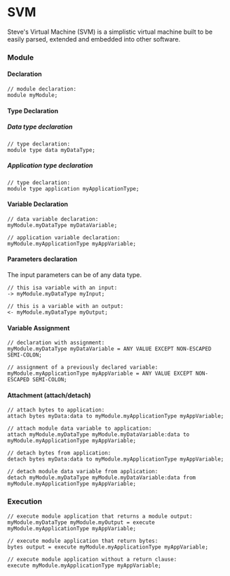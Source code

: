 # SVM
Steve's Virtual Machine (SVM) is a simplistic virtual machine built to be easily parsed, extended and embedded into other software.

### Module
#### Declaration
```
// module declaration:
module myModule;
```

#### Type Declaration
##### Data type declaration
```
// type declaration:
module type data myDataType;
```

##### Application type declaration
```
// type declaration:
module type application myApplicationType;
```

#### Variable Declaration
```
// data variable declaration:
myModule.myDataType myDataVariable;

// application variable declaration:
myModule.myApplicationType myAppVariable;
```

#### Parameters declaration
The input parameters can be of any data type.
```
// this isa variable with an input:
-> myModule.myDataType myInput;

// this is a variable with an output:
<- myModule.myDataType myOutput;
```

#### Variable Assignment
```
// declaration with assignment:
myModule.myDataType myDataVariable = ANY VALUE EXCEPT NON-ESCAPED SEMI-COLON;

// assignment of a previously declared variable:
myModule.myApplicationType myAppVariable = ANY VALUE EXCEPT NON-ESCAPED SEMI-COLON;
```

#### Attachment (attach/detach)
```
// attach bytes to application:
attach bytes myData:data to myModule.myApplicationType myAppVariable;

// attach module data variable to application:
attach myModule.myDataType myModule.myDataVariable:data to myModule.myApplicationType myAppVariable;

// detach bytes from application:
detach bytes myData:data to myModule.myApplicationType myAppVariable;

// detach module data variable from application:
detach myModule.myDataType myModule.myDataVariable:data from myModule.myApplicationType myAppVariable;
```
### Execution
```
// execute module application that returns a module output:
myModule.myDataType myModule.myOutput = execute myModule.myApplicationType myAppVariable;

// execute module application that return bytes:
bytes output = execute myModule.myApplicationType myAppVariable;

// execute module application without a return clause:
execute myModule.myApplicationType myAppVariable;
```
